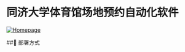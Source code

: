# 同济大学体育馆场地预约自动化软件

[![Homepage](https://img.shields.io/badge/-Homepage-yellow)](https://zy66online.com)

##🤔 部署方式
